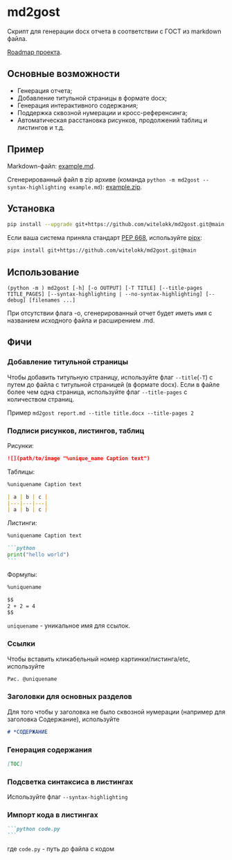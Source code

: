 # md2gost

Скрипт для генерации docx отчета в соответствии с ГОСТ из markdown файла.

[Roadmap проекта](https://swift-turquoise-639.notion.site/c28b6a70173c4a35ace9385c25225bb6?v=fa46ce943a1d4f13bf574d665a0b0111&pvs=4).

## Основные возможности
- Генерация отчета;
- Добавление титульной страницы в формате docx;
- Генерация интерактивного содержания;
- Поддержка сквозной нумерации и кросс-референсинга;
- Автоматическая расстановка рисунков, продолжений таблиц и листингов и т.д.

## Пример
Markdown-файл: [example.md](https://github.com/witelokk/md2gost/blob/main/examples/example.md).

Сгенерированный файл в zip архиве (команда `python -m md2gost --syntax-highlighting example.md`): [example.zip](https://nightly.link/witelokk/md2gost/workflows/example-generator/main/example.zip?h=f65c99d31a9379f44fcc6e923de4a735a271d5aa).

## Установка
```bash
pip install --upgrade git+https://github.com/witelokk/md2gost.git@main
```

Если ваша система приняла стандарт [PEP 668](https://peps.python.org/pep-0668/), используйте [pipx](https://pypa.github.io/pipx/):
```bash
pipx install git+https://github.com/witelokk/md2gost.git@main
```

## Использование
```
(python -m ) md2gost [-h] [-o OUTPUT] [-T TITLE] [--title-pages TITLE_PAGES] [--syntax-highlighting | --no-syntax-highlighting] [--debug] [filenames ...]
```

При отсутствии флага -o, сгенерированный отчет будет иметь имя с названием исходного файла и расширением .md.

## Фичи

### Добавление титульной страницы
Чтобы добавить титульную страницу, используйте флаг `--title`(`-T`) с путем до файла с титульной страницей (в формате docx).
Если в файле более чем одна страница, используйте флаг `--title-pages` с количеством страниц.

Пример `md2gost report.md --title title.docx --title-pages 2`

### Подписи рисунков, листингов, таблиц
Рисунки:
```markdown
![](path/to/image "%unique_name Caption text")
```

Таблицы:
```markdown
%uniquename Caption text

| a | b | c |
|---|---|---|
| a | b | c |
```

Листинги:
~~~markdown
%uniquename Caption text

```python
print("hello world")
```
~~~

Формулы:
```markdown
%uniquename

$$
2 + 2 = 4
$$
```

`uniquename` - уникальное имя для ссылок.

### Ссылки
Чтобы вставить кликабельный номер картинки/листинга/etc, используйте
```markdown
Рис. @uniquename
```

### Заголовки для основных разделов
Для того чтобы у заголовка не было сквозной нумерации (например для заголовка Содержание), используйте 
```markdown
# *СОДЕРЖАНИЕ
```

### Генерация содержания
```markdown
[TOC]
```

### Подсветка синтаксиса в листингах
Используйте флаг ```--syntax-highlighting```

### Импорт кода в листингах
~~~markdown
```python code.py
```
~~~
где `code.py` - путь до файла с кодом
